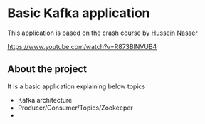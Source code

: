# Basic Kafka application 

This application is based on the crash course by [Hussein Nasser](https://github.com/hussein-nasser)

https://www.youtube.com/watch?v=R873BlNVUB4


## About the project
It is a basic application explaining below topics

- Kafka architecture
- Producer/Consumer/Topics/Zookeeper
- 